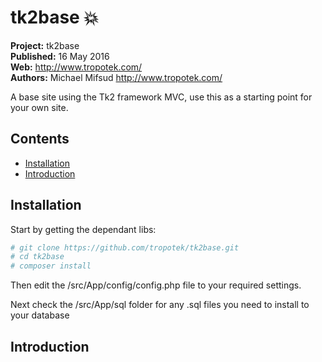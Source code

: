 # tk2base :boom: 

__Project:__ tk2base  
__Published:__ 16 May 2016  
__Web:__ <http://www.tropotek.com/>  
__Authors:__ Michael Mifsud <http://www.tropotek.com/>  

A base site using the Tk2 framework MVC, use this as a starting point for your 
own site.

## Contents

- [Installation](#installation)
- [Introduction](#introduction)

## Installation

Start by getting the dependant libs:

~~~bash
# git clone https://github.com/tropotek/tk2base.git
# cd tk2base
# composer install
~~~

Then edit the /src/App/config/config.php file to your required settings.

Next check the /src/App/sql folder for any .sql files you need to install to your database

## Introduction



